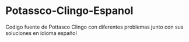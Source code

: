 # Potassco-Clingo-Espanol
Codigo fuente de Pottasco Clingo con diferentes problemas junto con sus soluciones en idioma español
